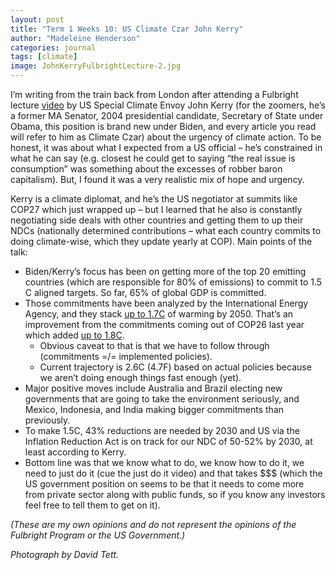 ```yaml
---
layout: post
title: "Term 1 Weeks 10: US Climate Czar John Kerry"
author: "Madeleine Henderson"
categories: journal
tags: [climate]
image: JohnKerryFulbrightLecture-2.jpg
---
```


I’m writing from the train back from London after attending a Fulbright lecture [video](https://www.youtube.com/watch?v=hbZU9NY-1LY) by US Special Climate Envoy John Kerry (for the zoomers, he’s a former MA Senator, 2004 presidential candidate, Secretary of State under Obama, this position is brand new under Biden, and every article you read will refer to him as Climate Czar) about the urgency of climate action. To be honest, it was about what I expected from a US official – he’s constrained in what he can say (e.g. closest he could get to saying “the real issue is consumption” was something about the excesses of robber baron capitalism). But, I found it was a very realistic mix of hope and urgency. 

Kerry is a climate diplomat, and he’s the US negotiator at summits like COP27 which just wrapped up – but I learned that he also is constantly negotiating side deals with other countries and getting them to up their NDCs (nationally determined contributions – what each country commits to doing climate-wise, which they update yearly at COP). Main points of the talk:
* Biden/Kerry’s focus has been on getting more of the top 20 emitting countries (which are responsible for 80% of emissions) to commit to 1.5 C aligned targets. So far, 65% of global GDP is committed.
* Those commitments have been analyzed by the International Energy Agency, and they stack [up to 1.7C](https://www.iea.org/reports/world-energy-outlook-2022/executive-summary#abstract) of warming by 2050. That’s an improvement from the commitments coming out of COP26 last year which added [up to 1.8C](https://www.iea.org/commentaries/cop26-climate-pledges-could-help-limit-global-warming-to-1-8-c-but-implementing-them-will-be-the-key).
    * Obvious caveat to that is that we have to follow through (commitments =/= implemented policies).
    * Current trajectory is 2.6C (4.7F) based on actual policies because we aren’t doing enough things fast enough (yet).
* Major positive moves include Australia and Brazil electing new governments that are going to take the environment seriously, and Mexico, Indonesia, and India making bigger commitments than previously.
* To make 1.5C, 43% reductions are needed by 2030 and US via the Inflation Reduction Act is on track for our NDC of 50-52% by 2030, at least according to Kerry.
* Bottom line was that we know what to do, we know how to do it, we need to just do it (cue the just do it video) and that takes $$$ (which the US government position on seems to be that it needs to come more from private sector along with public funds, so if you know any investors feel free to tell them to get on it).

_(These are my own opinions and do not represent the opinions of the Fulbright Program or the US Government.)_

_Photograph by David Tett._



